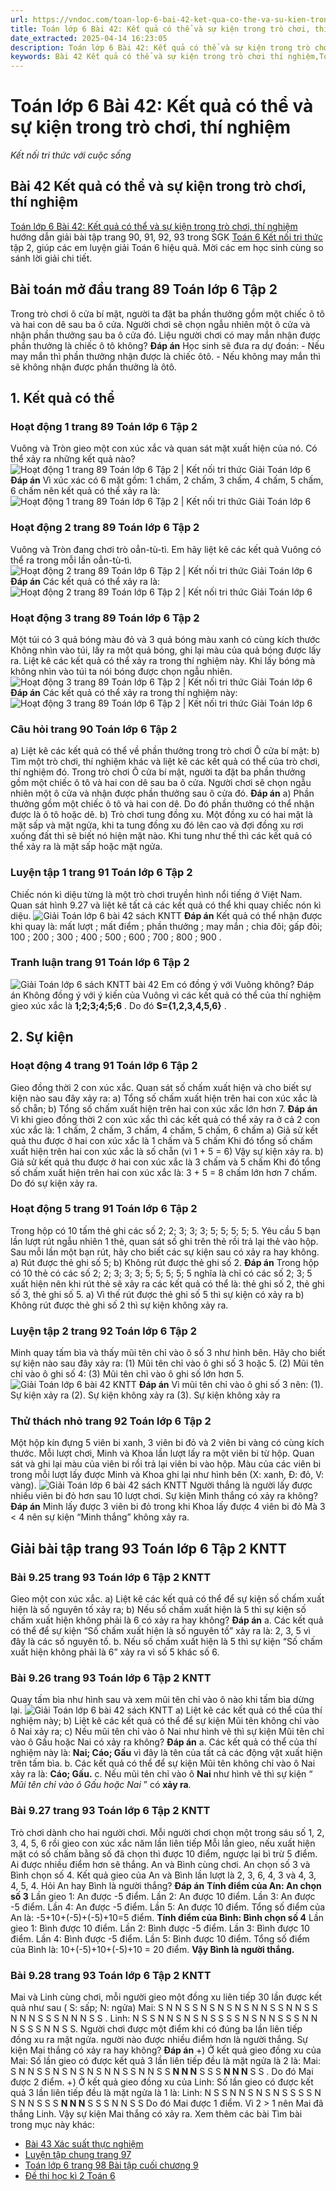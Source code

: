 ```yaml
---
url: https://vndoc.com/toan-lop-6-bai-42-ket-qua-co-the-va-su-kien-trong-tro-choi-thi-nghiem-256888
title: Toán lớp 6 Bài 42: Kết quả có thể và sự kiện trong trò chơi, thí nghiệm - Kết nối tri thức với cuộc sống - VnDoc.com
date_extracted: 2025-04-14 16:23:05
description: Toán lớp 6 Bài 42: Kết quả có thể và sự kiện trong trò chơi, thí nghiệm Có lời giải chi tiết cho từng bài tập cho các em học sinh tham khảo luyện Giải Toán 6 Kết nối tri thức với cuộc sống Chương 9 tập 2.
keywords: Bài 42 Kết quả có thể và sự kiện trong trò chơi thí nghiệm,Toán lớp 6 Bài 42 Kết quả có thể và sự kiện trong trò chơi thí nghiệm,Toán lớp 6 trang 93 tập 2 kết nối tri thức,Giải Toán 6 kết nối tri thức bài 42,toán lớp 6 kết nối tri thức bài 42,toán 6,toán lớp 6,giải toán lớp 6,giải toán 6,toán lớp 6 kết nối tri thức,toán 6 kết nối tri thức,giải toán 6 tập 2 kết nối tri thức,giải toán 6 trang 93 Kết nối tri thức,Toán lớp 6 trang 93 kết nối tri thức,toán lớp 6 bài 42 kết nối tri thức
---
```


# Toán lớp 6 Bài 42: Kết quả có thể và sự kiện trong trò chơi, thí nghiệm
 _Kết nối tri thức với cuộc sống_
## **Bài 42 Kết quả có thể và sự kiện trong trò chơi, thí nghiệm**
[Toán lớp 6 Bài 42: Kết quả có thể và sự kiện trong trò chơi, thí nghiệm](<https://vndoc.com/toan-lop-6-bai-42-ket-qua-co-the-va-su-kien-trong-tro-choi-thi-nghiem-256888>) hướng dẫn giải bài tập trang 90, 91, 92, 93 trong SGK [Toán 6 Kết nối tri thức](<https://vndoc.com/mon-toan-lop6>) tập 2, giúp các em luyện giải Toán 6 hiệu quả. Mời các em học sinh cùng so sánh lời giải chi tiết.
## **Bài toán mở đầu trang 89 Toán lớp 6 Tập 2**
Trong trò chơi ô cửa bí mật, người ta đặt ba phần thưởng gồm một chiếc ô tô và hai con dê sau ba ô cửa.
Người chơi sẽ chọn ngẫu nhiên một ô cửa và nhận phần thưởng sau ba ô cửa đó.
Liệu người chơi có may mắn nhận được phần thưởng là chiếc ô tô không?
**Đáp án**
Học sinh sẽ đưa ra dự đoán:
\- Nếu may mắn thì phần thưởng nhận được là chiếc ôtô.
\- Nếu không may mắn thì sẽ không nhận được phần thưởng là ôtô.
## **1\. Kết quả có thể**
### **Hoạt động 1 trang 89 Toán lớp 6 Tập 2**
Vuông và Tròn gieo một con xúc xắc và quan sát mặt xuất hiện của nó. Có thể xảy ra những kết quả nào?
![Hoạt động 1 trang 89 Toán lớp 6 Tập 2 | Kết nối tri thức Giải Toán lớp 6](https://i.vdoc.vn/data/image/2023/04/13/hoat-dong-1-trang-89-toan-lop-6-tap-2-ket-noi-tri-thuc-1.png)
**Đáp án**
Vì xúc xác có 6 mặt gồm: 1 chấm, 2 chấm, 3 chấm, 4 chấm, 5 chấm, 6 chấm nên kết quả có thể xảy ra là:
![Hoạt động 1 trang 89 Toán lớp 6 Tập 2 | Kết nối tri thức Giải Toán lớp 6](https://i.vdoc.vn/data/image/2023/04/13/hoat-dong-1-trang-89-toan-lop-6-tap-2-ket-noi-tri-thuc-2.png)
### **Hoạt động 2 trang 89 Toán lớp 6 Tập 2**
Vuông và Tròn đang chơi trò oẳn-tù-tì. Em hãy liệt kê các kết quả Vuông có thể ra trong mỗi lần oẳn-tù-tì.
![Hoạt động 2 trang 89 Toán lớp 6 Tập 2 | Kết nối tri thức Giải Toán lớp 6](https://i.vdoc.vn/data/image/2023/04/13/hoat-dong-2-trang-89-toan-lop-6-tap-2-ket-noi-tri-thuc-1.png)
**Đáp án**
Các kết quả có thể xảy ra là:
![Hoạt động 2 trang 89 Toán lớp 6 Tập 2 | Kết nối tri thức Giải Toán lớp 6](https://i.vdoc.vn/data/image/2023/04/13/hoat-dong-2-trang-89-toan-lop-6-tap-2-ket-noi-tri-thuc-2.png)
### **Hoạt động 3 trang 89 Toán lớp 6 Tập 2**
Một túi có 3 quả bóng màu đỏ và 3 quả bóng màu xanh có cùng kích thước
Không nhìn vào túi, lấy ra một quả bóng, ghi lại màu của quả bóng được lấy ra. Liệt kê các kết quả có thể xảy ra trong thí nghiệm này.
Khi lấy bóng mà không nhìn vào túi ta nói bóng được chọn ngẫu nhiên.
![Hoạt động 3 trang 89 Toán lớp 6 Tập 2 | Kết nối tri thức Giải Toán lớp 6](https://i.vdoc.vn/data/image/2023/04/13/hoat-dong-3-trang-89-toan-lop-6-tap-2-ket-noi-tri-thuc-1.png)
**Đáp án**
Các kết quả có thể xảy ra trong thí nghiệm này:
![Hoạt động 3 trang 89 Toán lớp 6 Tập 2 | Kết nối tri thức Giải Toán lớp 6](https://i.vdoc.vn/data/image/2023/04/13/hoat-dong-3-trang-89-toan-lop-6-tap-2-ket-noi-tri-thuc-2.png)
### Câu hỏi trang 90 Toán lớp 6 Tập 2
a\) Liệt kê các kết quả có thể về phần thưởng trong trò chơi Ô cửa bí mật:
b\) Tìm một trò chơi, thí nghiệm khác và liệt kê các kết quả có thể của trò chơi, thí nghiệm đó.
Trong trò chơi Ô cửa bí mật, người ta đặt ba phần thưởng gồm một chiếc ô tô và hai con dê sau ba ô cửa. Người chơi sẽ chọn ngẫu nhiên một ô cửa và nhận được phần thưởng sau ô cửa đó.
**Đáp án**
a\) Phần thưởng gồm một chiếc ô tô và hai con dê. Do đó phần thưởng có thể nhận được là ô tô hoặc dê.
b\) Trò chơi tung đồng xu. Một đồng xu có hai mặt là mặt sấp và mặt ngửa, khi ta tung đồng xu đó lên cao và đợi đồng xu rơi xuống đất thì sẽ biết nó hiện mặt nào.
Khi tung như thế thì các kết quả có thể xảy ra là mặt sấp hoặc mặt ngửa.
### Luyện tập 1 trang 91 Toán lớp 6 Tập 2
Chiếc nón kì diệu từng là một trò chơi truyền hình nổi tiếng ở Việt Nam.
Quan sát hình 9.27 và liệt kê tất cả các kết quả có thể khi quay chiếc nón kì diệu.
![Giải Toán lớp 6 bài 42 sách KNTT](https://i.vdoc.vn/data/image/2022/02/20/luyen-tap-1-trang-91-toan-lop-6-tap-2-ket-noi-tri-thuc.png)
**Đáp án**
Kết quả có thể nhận được khi quay là: mất lượt ; mất điểm ; phần thưởng ; may mắn ; chia đôi; gấp đôi; 100 ; 200 ; 300 ; 400 ; 500 ; 600 ; 700 ; 800 ; 900 .
### Tranh luận trang 91 Toán lớp 6 Tập 2
![Giải Toán lớp 6 sách KNTT bài 42](https://i.vdoc.vn/data/image/2022/02/20/tranh-luan-trang-91-toan-lop-6-tap-2-ket-noi-tri-thuc.png)
Em có đồng ý với Vuông không?
Đáp án
Không đồng ý với ý kiến của Vuông vì các kết quả có thể của thí nghiệm gieo xúc xắc là **1;2;3;4;5;6** . Do đó **S=\{1,2,3,4,5,6\}** .
## **2\. Sự kiện**
### **Hoạt động 4 trang 91 Toán lớp 6 Tập 2**
Gieo đồng thời 2 con xúc xắc. Quan sát số chấm xuất hiện và cho biết sự kiện nào sau đây xảy ra:
a\) Tổng số chấm xuất hiện trên hai con xúc xắc là số chẵn;
b\) Tổng số chấm xuất hiện trên hai con xúc xắc lớn hơn 7.
**Đáp án**
Vì khi gieo đồng thời 2 con xúc xắc thì các kết quả có thể xảy ra ở cả 2 con xúc xắc là: 1 chấm, 2 chấm, 3 chấm, 4 chấm, 5 chấm, 6 chấm
a\) Giả sử kết quả thu được ở hai con xúc xắc là 1 chấm và 5 chấm
Khi đó tổng số chấm xuất hiện trên hai con xúc xắc là số chẵn \(vì 1 + 5 = 6\)
Vậy sự kiện xảy ra.
b\) Giả sử kết quả thu được ở hai con xúc xắc là 3 chấm và 5 chấm
Khi đó tổng số chấm xuất hiện trên hai con xúc xắc là: 3 + 5 = 8 chấm lớn hơn 7 chấm.
Do đó sự kiện xảy ra.
### **Hoạt động 5 trang 91 Toán lớp 6 Tập 2**
Trong hộp có 10 tấm thẻ ghi các số 2; 2; 3; 3; 3; 5; 5; 5; 5; 5. Yêu cầu 5 bạn lần lượt rút ngẫu nhiên 1 thẻ, quan sát số ghi trên thẻ rồi trả lại thẻ vào hộp.
Sau mỗi lần một bạn rút, hãy cho biết các sự kiện sau có xảy ra hay không.
a\) Rút được thẻ ghi số 5;
b\) Không rút được thẻ ghi số 2.
**Đáp án**
Trong hộp có 10 thẻ có các số 2; 2; 3; 3; 3; 5; 5; 5; 5; 5 nghĩa là chỉ có các số 2; 3; 5 xuất hiện nên khi rút thẻ sẽ xảy ra các kết quả có thể là: thẻ ghi số 2, thẻ ghi số 3, thẻ ghi số 5.
a\) Vì thế rút được thẻ ghi số 5 thì sự kiện có xảy ra
b\) Không rút được thẻ ghi số 2 thì sự kiện không xảy ra.
### Luyện tập 2 trang 92 Toán lớp 6 Tập 2
Minh quay tấm bìa và thấy mũi tên chỉ vào ô số 3 như hình bên.
Hãy cho biết sự kiện nào sau đây xảy ra:
\(1\) Mũi tên chỉ vào ô ghi số 3 hoặc 5.
\(2\) Mũi tên chỉ vào ô ghi số 4:
\(3\) Mũi tên chỉ vào ô ghi số lớn hơn 5.
![Giải Toán lớp 6 bài 42 KNTT](https://i.vdoc.vn/data/image/2022/02/20/luyen-tap-2-trang-92-toan-lop-6-tap-2-ket-noi-tri-thuc.png)
**Đáp án**
Vì mũi tên chỉ vào ô ghi số 3 nên:
\(1\). Sự kiện xảy ra
\(2\). Sự kiện không xảy ra
\(3\). Sự kiện không xảy ra
### Thử thách nhỏ trang 92 Toán lớp 6 Tập 2
Một hộp kín đựng 5 viên bi xanh, 3 viên bi đỏ và 2 viên bi vàng có cùng kích thước. Mỗi lượt chơi, Minh và Khoa lần lượt lấy ra một viên bi từ hộp. Quan sát và ghi lại màu của viên bi rồi trả lại viên bi vào hộp.
Màu của các viên bi trong mỗi lượt lấy được Minh và Khoa ghi lại như hình bên \(X: xanh, Ð: đỏ, V: vàng\).
![Giải Toán lớp 6 bài 42 sách KNTT](https://i.vdoc.vn/data/image/2022/02/20/thu-thach-nho-trang-92-toan-lop-6-tap-2-ket-noi-tri-thuc.png)
Người thắng là người lấy được nhiều viên bi đỏ hơn sau 10 lượt chơi. Sự kiện Minh thắng có xảy ra không?
**Đáp án**
Minh lấy được 3 viên bi đỏ trong khi Khoa lấy được 4 viên bi đỏ
Mà 3 < 4 nên sự kiện “Minh thắng” không xảy ra.
## Giải bài tập trang 93 Toán lớp 6 Tập 2 KNTT
### Bài 9.25 trang 93 Toán lớp 6 Tập 2 KNTT
Gieo một con xúc xắc.
a\) Liệt kê các kết quả có thể để sự kiện số chấm xuất hiện là số nguyên tố xảy ra;
b\) Nếu số chấm xuất hiện là 5 thì sự kiện số chấm xuất hiện không phải là 6 có xảy ra hay không?
**Đáp án**
a. Các kết quả có thể để sự kiện “Số chấm xuất hiện là số nguyên tố” xảy ra là: 2, 3, 5 vì đây là các số nguyên tố.
b. Nếu số chấm xuất hiện là 5 thì sự kiện “Số chấm xuất hiện không phải là 6” xảy ra vì số 5 khác số 6.
### Bài 9.26 trang 93 Toán lớp 6 Tập 2 KNTT
Quay tấm bìa như hình sau và xem mũi tên chỉ vào ô nào khi tấm bìa dừng lại.
![Giải Toán lớp 6 bài 42 sách KNTT](https://i.vdoc.vn/data/image/2022/02/20/bai-9-26-trang-93-toan-lop-6-tap-2-ket-noi-tri-thuc.png)
a\) Liệt kê các kết quả có thể của thí nghiệm này;
b\) Liệt kê các kết quả có thể để sự kiện Mũi tên không chỉ vào ô Nai xảy ra;
c\) Nếu mũi tên chỉ vào ô Nai như hình vẽ thì sự kiện Mũi tên chỉ vào ô Gấu hoặc Nai có xảy ra không?
**Đáp án**
a. Các kết quả có thể của thí nghiệm này là: **Nai; Cáo; Gấu** vì đây là tên của tất cả các động vật xuất hiện trên tấm bìa.
b. Các kết quả có thể để sự kiện Mũi tên không chỉ vào ô Nai xảy ra là: **Cáo; Gấu.**
c. Nếu mũi tên chỉ vào ô **Nai** như hình vẽ thì sự kiện “ _Mũi tên chỉ vào ô Gấu hoặc Nai_ ” có **xảy ra**.
### Bài 9.27 trang 93 Toán lớp 6 Tập 2 KNTT
Trò chơi dành cho hai người chơi. Mỗi người chơi chọn một trong sáu số 1, 2, 3, 4, 5, 6 rồi gieo con xúc xắc năm lần liên tiếp
Mỗi lần gieo, nếu xuất hiện mặt có số chấm bằng số đã chọn thì được 10 điểm, ngược lại bì trừ 5 điểm. Ai được nhiều điểm hơn sẽ thắng.
An và Bình cùng chơi. An chọn số 3 và Bình chọn số 4. Kết quả gieo của An và Bình lần lượt là 2, 3, 6, 4, 3 và 4, 3, 4, 5, 4. Hỏi An hay Bình là người thắng?
**Đáp án**
**Tính điểm của An: An chọn số 3**
Lần gieo 1: An được -5 điểm.
Lần 2: An được 10 điểm.
Lần 3: An được -5 điểm.
Lần 4: An được -5 điểm.
Lần 5: An được 10 điểm.
Tổng số điểm của An là: -5+10+\(-5\)+\(-5\)+10=5 điểm.
**Tính điểm của Bình: Bình chọn số 4**
Lần gieo 1: Bình được 10 điểm.
Lần 2: Bình được -5 điểm.
Lần 3: Bình được 10 điểm.
Lần 4: Bình được -5 điểm.
Lần 5: Bình được 10 điểm.
Tổng số điểm của Bình là: 10+\(-5\)+10+\(-5\)+10 = 20 điểm.
**Vậy Bình là người thắng.**
### Bài 9.28 trang 93 Toán lớp 6 Tập 2 KNTT
Mai và Linh cùng chơi, mỗi người gieo một đồng xu liên tiếp 30 lần được kết quả như sau \( S: sấp; N: ngửa\)
Mai: S N N S S N S N S N S N N S S N N S S N N N S S S N N N S S .
Linh: N S S N N S N S N S S S S N S N N S S S N N N S S S N N S S.
Người chơi được một điểm khi có đúng ba lần liên tiếp đồng xu ra mặt ngửa. người nào được nhiều điểm hơn là người thắng.
Sự kiện Mai thắng có xảy ra hay không?
**Đáp án**
+\) Ở kết quả gieo đồng xu của Mai:
Số lần gieo có được kết quả 3 lần liên tiếp đều là mặt ngửa là 2 là:
Mai: S N N S S N S N S N S N N S S N N S S **N N N** S S S **N N N** S S .
Do đó Mai được 2 điểm.
+\) Ở kết quả gieo đồng xu của Linh:
Số lần gieo có được kết quả 3 lần liên tiếp đều là mặt ngửa là 1 là:
Linh: N S S N N S N S N S S S S N S N N S S S **N N N** S S S N N S S
Do đó Mai được 1 điểm.
Vì 2 > 1 nên Mai đã thắng Linh.
Vậy sự kiện Mai thắng có xảy ra.
Xem thêm các bài Tìm bài trong mục này khác:
  * [Bài 43 Xác suất thực nghiệm](</toan-lop-6-bai-43-xac-suat-thuc-nghiem-257293>)
  * [Luyện tập chung trang 97 ](</toan-lop-6-luyen-tap-chung-trang-97-ket-noi-tri-thuc-257303>)
  * [Toán lớp 6 trang 98 Bài tập cuối chương 9](</toan-lop-6-trang-98-bai-tap-cuoi-chuong-9-257310>)
  * [Đề thi học kì 2 Toán 6](</de-thi-hoc-ki-2-lop-6-mon-toan>)

